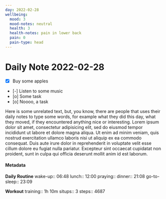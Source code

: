 ```yaml
---
day: 2022-02-28
wellbeing:
  mood: 3
  mood-notes: neutral
  health: 3
  health-notes: pain in lower back
  pain: 0
  pain-type: head
---
```


# Daily Note 2022-02-28

- [x] Buy some apples
- [-] Listen to some music
- [o] Some task
- [o] Noooo, a task

Here is some unrelated text, but, you know, there are people that uses their daily notes to type some words, for example what they did this day, what they moved, if they encountered anything nice or interesting. Lorem ipsum dolor sit amet, consectetur adipisicing elit, sed do eiusmod tempor incididunt ut labore et dolore magna aliqua. Ut enim ad minim veniam, quis nostrud exercitation ullamco laboris nisi ut aliquip ex ea commodo consequat. Duis aute irure dolor in reprehenderit in voluptate velit esse cillum dolore eu fugiat nulla pariatur. Excepteur sint occaecat cupidatat non proident, sunt in culpa qui officia deserunt mollit anim id est laborum.

#### Metadata

**Daily Routine**
wake-up:: 06:48
lunch:: 12:00
praying:: 
dinner:: 21:08
go-to-sleep:: 23:09

**Workout**
training:: 1h 10m
situps:: 3
steps:: 4687
